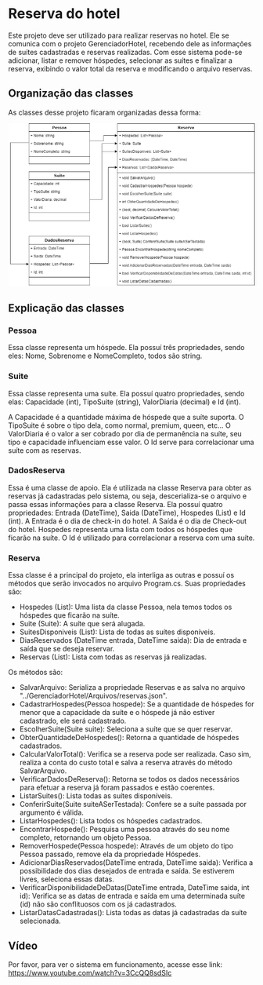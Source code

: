 # Reserva do hotel
Este projeto deve ser utilizado para realizar reservas no hotel. Ele se comunica com o projeto GerenciadorHotel, recebendo dele as informações de suítes cadastradas e reservas realizadas. 
Com esse sistema pode-se adicionar, listar e remover hóspedes, selecionar as suítes e finalizar a reserva, exibindo o valor total da reserva e modificando o arquivo reservas.

## Organização das classes
As classes desse projeto ficaram organizadas dessa forma:

![Diagrama de classe reserva hotel](diagrama_classe_reserva_hotel.png)

## Explicação das classes

### Pessoa
Essa classe representa um hóspede. Ela possuí três propriedades, sendo eles: Nome, Sobrenome e NomeCompleto, todos são string.

### Suite
Essa classe representa uma suíte. Ela possuí quatro propriedades, sendo elas: Capacidade (int), TipoSuite (string), ValorDiaria (decimal) e Id (int).

A Capacidade é a quantidade máxima de hóspede que a suíte suporta.
O TipoSuite é sobre o tipo dela, como normal, premium, queen, etc...
O ValorDiaria é o valor a ser cobrado por dia de permanência na suíte, seu tipo e capacidade influenciam esse valor.
O Id serve para correlacionar uma suíte com as reservas.

### DadosReserva
Essa é uma classe de apoio. Ela é utilizada na classe Reserva para obter as reservas já cadastradas pelo sistema, ou seja, descerializa-se o arquivo e passa essas informações para a classe Reserva.
Ela possuí quatro propriedades: Entrada (DateTime), Saida (DateTime), Hospedes (List<Pessoa>) e Id (int).
A Entrada é o dia de check-in do hotel.
A Saída é o dia de Check-out do hotel.
Hospedes representa uma lista com todos os hóspedes que ficarão na suíte.
O Id é utilizado para correlacionar a reserva com uma suíte.

### Reserva
Essa classe é a principal do projeto, ela interliga as outras e possuí os métodos que serão invocados no arquivo Program.cs.
Suas propriedades são: 
 - Hospedes (List<Pessoa>): Uma lista da classe Pessoa, nela temos todos os hóspedes que ficarão na suíte.
 - Suite (Suite): A suíte que será alugada.
 - SuitesDisponiveis (List<Suite>): Lista de todas as suítes disponíveis.
 - DiasReservados (DateTime entrada, DateTime saida): Dia de entrada e saída que se deseja reservar.
 - Reservas (List<DadosReserva>): Lista com todas as reservas já realizadas.

Os métodos são:
 - SalvarArquivo: Serializa a propriedade Reservas e as salva no arquivo "../GerenciadorHotel/Arquivos/reservas.json".
 - CadastrarHospedes(Pessoa hospede):  Se a quantidade de hóspedes for menor que a capacidade da suíte e o hóspede já não estiver cadastrado, ele será cadastrado.
 - EscolherSuite(Suite suite): Seleciona a suíte que se quer reservar.
 - ObterQuantidadeDeHospedes(): Retorna a quantidade de hóspedes cadastrados.
 - CalcularValorTotal(): Verifica se a reserva pode ser realizada. Caso sim, realiza a conta do custo total e salva a reserva através do método SalvarArquivo.
 - VerificarDadosDeReserva(): Retorna se todos os dados necessários para efetuar a reserva já foram passados e estão coerentes.
 - ListarSuites(): Lista todas as suítes disponíveis.
 - ConferirSuite(Suite suiteASerTestada): Confere se a suíte passada por argumento é válida.
 - ListarHospedes(): Lista todos os hóspedes cadastrados.
 - EncontrarHospede(): Pesquisa uma pessoa através do seu nome completo, retornando um objeto Pessoa.
 - RemoverHospede(Pessoa hospede): Através de um objeto do tipo Pessoa passado, remove ela da propriedade Hóspedes.
 - AdicionarDiasReservados(DateTime entrada, DateTime saida): Verifica a possibilidade dos dias desejados de entrada e saída. Se estiverem livres, seleciona essas datas.
 - VerificarDisponibilidadeDeDatas(DateTime entrada, DateTime saida, int id): Verifica se as datas de entrada e saída em uma determinada suíte (id) não são conflituosos com os já cadastrados.
 - ListarDatasCadastradas(): Lista todas as datas já cadastradas da suíte selecionada.

## Vídeo
Por favor, para ver o sistema em funcionamento, acesse esse link: https://www.youtube.com/watch?v=3CcQQ8sdSIc